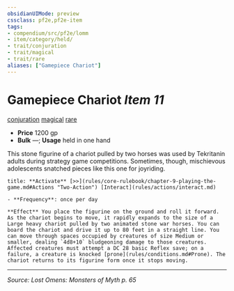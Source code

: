 ```yaml
---
obsidianUIMode: preview
cssclass: pf2e,pf2e-item
tags:
- compendium/src/pf2e/lomm
- item/category/held/
- trait/conjuration
- trait/magical
- trait/rare
aliases: ["Gamepiece Chariot"]
---
```

# Gamepiece Chariot *Item 11*  
[conjuration](conjuration.md "Conjuration School Trait")  [magical](magical.md "Magical Item Trait")  [rare](rare.md "Rare Rarity Trait")  

- **Price** 1200 gp
- **Bulk** —; **Usage** held in one hand

This stone figurine of a chariot pulled by two horses was used by Tekritanin adults during strategy game competitions. Sometimes, though, mischievous adolescents snatched pieces like this one for joyriding.

```ad-embed-ability
title: **Activate** [>>](rules/core-rulebook/chapter-9-playing-the-game.md#Actions "Two-Action") [Interact](rules/actions/interact.md)

- **Frequency**: once per day

**Effect** You place the figurine on the ground and roll it forward. As the chariot begins to move, it rapidly expands to the size of a Large heavy chariot pulled by two animated stone war horses. You can board the chariot and drive it up to 80 feet in a straight line. You can move through spaces occupied by creatures of size Medium or smaller, dealing `4d8+10` bludgeoning damage to those creatures. Affected creatures must attempt a DC 28 basic Reflex save; on a failure, a creature is knocked [prone](rules/conditions.md#Prone). The chariot returns to its figurine form once it stops moving.
```


---
*Source: Lost Omens: Monsters of Myth p. 65*
